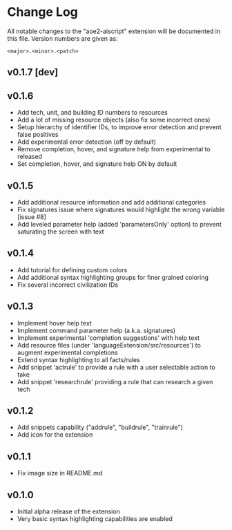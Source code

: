# Change Log
All notable changes to the "aoe2-aiscript" extension will be documented in this file. Version numbers are given as:

    <major>.<minor>.<patch>

## v0.1.7 [dev]

## v0.1.6
- Add tech, unit, and building ID numbers to resources
- Add a lot of missing resource objects (also fix some incorrect ones)
- Setup hierarchy of identifier IDs, to improve error detection and prevent false positives
- Add experimental error detection (off by default)
- Remove completion, hover, and signature help from experimental to released
- Set completion, hover, and signature help ON by default

## v0.1.5
- Add additional resource information and add additional categories
- Fix signatures issue where signatures would highlight the wrong variable [issue #8]
- Add leveled parameter help (added 'parametersOnly' option) to prevent saturating the screen with text

## v0.1.4
- Add tutorial for defining custom colors
- Add additional syntax highlighting groups for finer grained coloring
- Fix several incorrect civilization IDs

## v0.1.3
- Implement hover help text
- Implement command parameter help (a.k.a. signatures)
- Implement experimental 'completion suggestions' with help text
- Add resource files (under 'languageExtension/src/resources') to augment experimental completions
- Extend syntax highlighting to all facts/rules
- Add snippet 'actrule' to provide a rule with a user selectable action to take
- Add snippet 'researchrule' providing a rule that can research a given tech

## v0.1.2
- Add snippets capability ("addrule", "buildrule", "trainrule")
- Add icon for the extension

## v0.1.1
- Fix image size in README.md

## v0.1.0
- Initial alpha release of the extension
- Very basic syntax highlighting capabilities are enabled